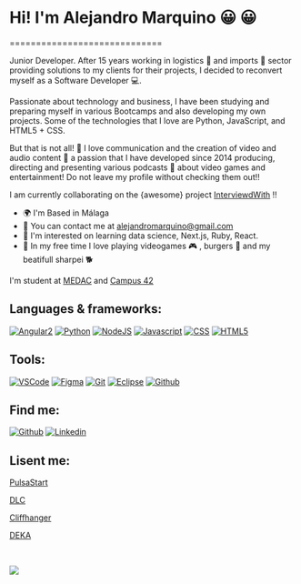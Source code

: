 # Hi! I'm Alejandro Marquino :grinning: :grinning: 
=============================

Junior Developer. After 15 years working in logistics :articulated_lorry: and imports :ship: sector providing solutions to my clients for their projects, I decided to reconvert myself as a Software Developer :computer:. 

Passionate about technology and business, I have been studying and preparing myself in various Bootcamps and also developing my own projects. Some of the technologies that I love are Python, JavaScript, and HTML5 + CSS.

But that is not all! :tada: I love communication and the creation of video and audio content :movie_camera: a passion that I have developed since 2014 producing, directing and presenting various podcasts :microphone: about video games and entertainment! Do not leave my profile without checking them out!!


I am currently collaborating on the {awesome} project [InterviewdWith](https://www.interviewedwith.com/) !! 

* :earth_africa: I'm Based in Málaga 
* :incoming_envelope: You can contact me at [alejandromarquino@gmail.com](mailto:alejandromarquino@gmail.com)
*  🧠  I'm interested on learning data science, Next.js, Ruby, React. 
*  :confetti_ball: In my free time I love playing videogames :video_game: , burgers :hamburger: and my beatifull sharpei :dog2:

I'm student at [MEDAC](https://medac.es/grado-superior/dam-grado-superior-desarrollo-de-aplicaciones-multiplataforma) and [Campus 42](https://www.fundaciontelefonica.com/empleabilidad/campus-42/)

## Languages & frameworks:
[![Angular2](https://img.shields.io/badge/Angular-DD0031?style=for-the-badge&logo=angular&logoColor=white)]()
[![Python](https://img.shields.io/badge/Python-3776AB?style=for-the-badge&logo=Python&logoColor=white)]()
[![NodeJS](https://img.shields.io/badge/NodeJS-339933?style=for-the-badge&logo=nodedotjs&logoColor=white&labelColor=101010)]()
[![Javascript](https://img.shields.io/badge/Javascript-F7DF1E?style=for-the-badge&logo=Javascript&logoColor=black)]()
[![CSS](https://img.shields.io/badge/CSS3-1572B6?style=for-the-badge&logo=css3&logoColor=white)]()
[![HTML5](https://img.shields.io/badge/HTML5-E34F26?style=for-the-badge&logo=html5&logoColor=white)]()

## Tools:
[![VSCode](https://img.shields.io/badge/vscode-007ACC?style=for-the-badge&logo=vscode&logoColor=white)]()
[![Figma](https://img.shields.io/badge/Figma-5FDED7?style=for-the-badge&logo=Figma&logoColor=black)]()
[![Git](https://img.shields.io/badge/git-F05032?style=for-the-badge&logo=git&logoColor=white)]()
[![Eclipse](https://img.shields.io/badge/Eclipse-2C2255?style=for-the-badge&logo=eclipse&logoColor=white)]()
[![Github](https://img.shields.io/badge/github-181717?style=for-the-badge&logo=github&logoColor=white)]()

## Find me:
[![Github](https://img.shields.io/badge/github-181717?style=for-the-badge&logo=Github&logoColor=white)](https://github.com/AlejandroMarquino)
[![Linkedin](https://img.shields.io/badge/Linkedin-0A66C2?style=for-the-badge&logo=linkedin&logoColor=white)](https://www.linkedin.com/in/alejandromarquinofernandez/)

## Lisent me:
[PulsaStart](https://cuonda.com/pulsa-start)

[DLC](https://emilcar.fm/podcast/dlc)

[Cliffhanger](https://cuonda.com/cliffhanger)

[DEKA](https://podcasts.apple.com/es/podcast/deka/id1607655925)

</br>

<a href="https://github.com/AlejandroMarquino/github-readme-stats"><img align="Left" src="https://github-readme-stats.vercel.app/api/top-langs/?username=AlejandroMarquino&layout=compact&theme=buefy&hide_border=true" /></a>

